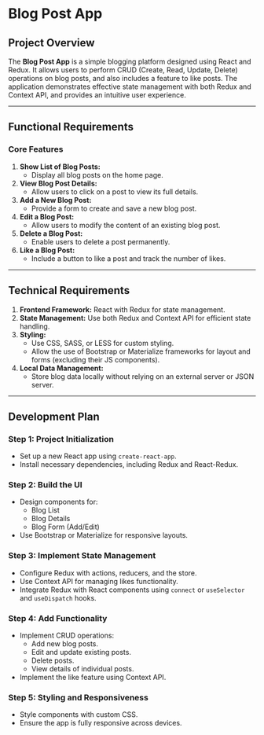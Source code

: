 # Blog Post App

## Project Overview
The **Blog Post App** is a simple blogging platform designed using React and Redux. It allows users to perform CRUD (Create, Read, Update, Delete) operations on blog posts, and also includes a feature to like posts. The application demonstrates effective state management with both Redux and Context API, and provides an intuitive user experience.

---

## Functional Requirements

### Core Features
1. **Show List of Blog Posts:**
   - Display all blog posts on the home page.
2. **View Blog Post Details:**
   - Allow users to click on a post to view its full details.
3. **Add a New Blog Post:**
   - Provide a form to create and save a new blog post.
4. **Edit a Blog Post:**
   - Allow users to modify the content of an existing blog post.
5. **Delete a Blog Post:**
   - Enable users to delete a post permanently.
6. **Like a Blog Post:**
   - Include a button to like a post and track the number of likes.

---

## Technical Requirements
1. **Frontend Framework:** React with Redux for state management.
2. **State Management:** Use both Redux and Context API for efficient state handling.
3. **Styling:**
   - Use CSS, SASS, or LESS for custom styling.
   - Allow the use of Bootstrap or Materialize frameworks for layout and forms (excluding their JS components).
4. **Local Data Management:**
   - Store blog data locally without relying on an external server or JSON server.

---

## Development Plan

### Step 1: Project Initialization
- Set up a new React app using `create-react-app`.
- Install necessary dependencies, including Redux and React-Redux.

### Step 2: Build the UI
- Design components for:
  - Blog List
  - Blog Details
  - Blog Form (Add/Edit)
- Use Bootstrap or Materialize for responsive layouts.

### Step 3: Implement State Management
- Configure Redux with actions, reducers, and the store.
- Use Context API for managing likes functionality.
- Integrate Redux with React components using `connect` or `useSelector` and `useDispatch` hooks.

### Step 4: Add Functionality
- Implement CRUD operations:
  - Add new blog posts.
  - Edit and update existing posts.
  - Delete posts.
  - View details of individual posts.
- Implement the like feature using Context API.

### Step 5: Styling and Responsiveness
- Style components with custom CSS.
- Ensure the app is fully responsive across devices.


